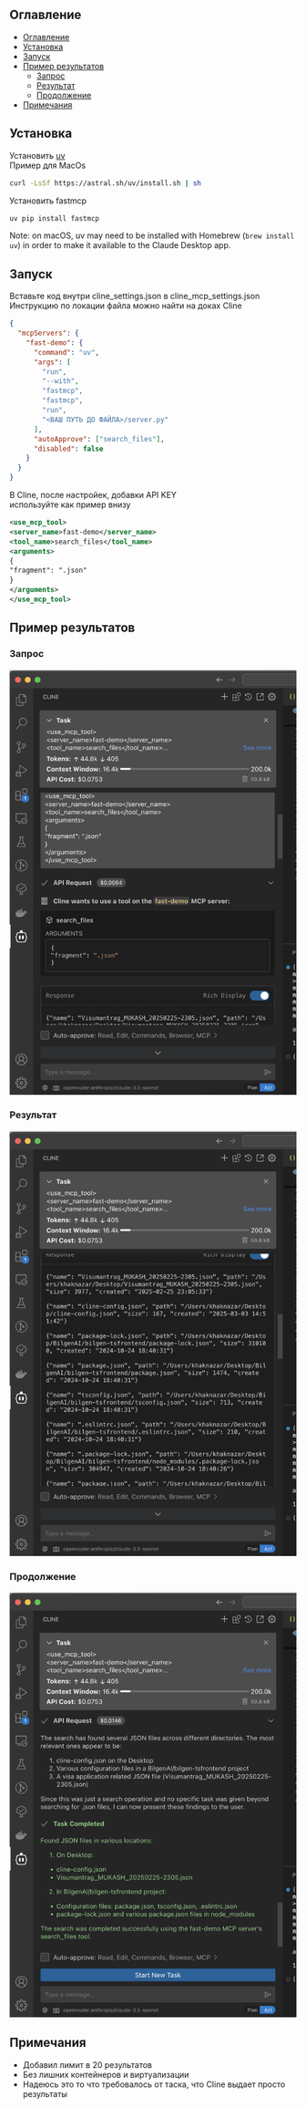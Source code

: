 ## Оглавление

- [Оглавление](#оглавление)
- [Установка](#установка)
- [Запуск](#запуск)
- [Пример результатов](#пример-результатов)
  - [Запрос](#запрос)
  - [Результат](#результат)
  - [Продолжение](#продолжение)
- [Примечания](#примечания)

## Установка

Установить [uv](https://docs.astral.sh/uv/)  
Пример для MacOs

```bash
curl -LsSf https://astral.sh/uv/install.sh | sh
```

Установить fastmcp

```bash
uv pip install fastmcp
```

Note: on macOS, uv may need to be installed with Homebrew (`brew install uv`) in order to make it available to the Claude Desktop app.

## Запуск

Вставьте код внутри cline_settings.json в cline_mcp_settings.json  
Инструкцию по локации файла можно найти на доках Cline

```json
{
  "mcpServers": {
    "fast-demo": {
      "command": "uv",
      "args": [
        "run",
        "--with",
        "fastmcp",
        "fastmcp",
        "run",
        "<ВАШ ПУТЬ ДО ФАЙЛА>/server.py"
      ],
      "autoApprove": ["search_files"],
      "disabled": false
    }
  }
}
```

В Cline, после настройек, добавки API KEY  
используйте как пример внизу

```xml
<use_mcp_tool>
<server_name>fast-demo</server_name>
<tool_name>search_files</tool_name>
<arguments>
{
"fragment": ".json"
}
</arguments>
</use_mcp_tool>
```

## Пример результатов

### Запрос

![Запрос](/docs/assets/pic1.png)

### Результат

![Результат](/docs/assets/pic2.png)

### Продолжение

![Продолжение](/docs/assets/pic3.png)

## Примечания

- Добавил лимит в 20 результатов
- Без лишних контейнеров и виртуализации
- Надеюсь это то что требовалось от таска, что Cline выдает просто результаты
